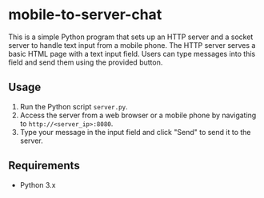 # mobile-to-server-chat

This is a simple Python program that sets up an HTTP server and a socket server to handle text input from a mobile phone. The HTTP server serves a basic HTML page with a text input field. Users can type messages into this field and send them using the provided button.

## Usage

1. Run the Python script `server.py`.
2. Access the server from a web browser or a mobile phone by navigating to `http://<server_ip>:8080`.
3. Type your message in the input field and click "Send" to send it to the server.

## Requirements

- Python 3.x

